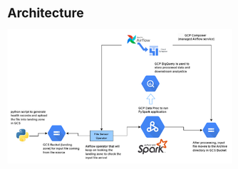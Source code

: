 # Architecture

![Architecture Diagram](https://github.com/Yogesh-389/Automated-Data-Orchestration-and-Transformation-Pipeline-with-Apache-Airflow/blob/main/Health_Data_Analysis.drawio.png?raw=true)
